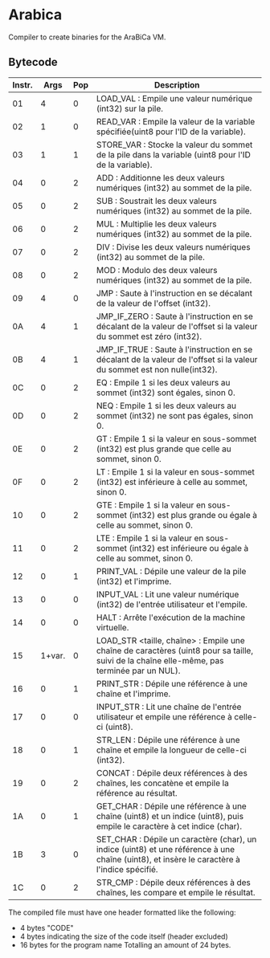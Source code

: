 # Arabica

Compiler to create binaries for the AraBiCa VM.

## Bytecode

|Instr.|Args|Pop|Description|
|------|----|---|-----------|
|01|4|0|LOAD_VAL <valeur> : Empile une valeur numérique (int32) sur la pile.|
|02|1|0|READ_VAR <identifiant> : Empile la valeur de la variable spécifiée(uint8 pour l'ID de la variable).|
|03|1|1|STORE_VAR <identifiant> : Stocke la valeur du sommet de la pile dans la variable (uint8 pour l'ID de la variable).
|04|0|2|ADD : Additionne les deux valeurs numériques (int32) au sommet de la pile.|
|05|0|2| SUB : Soustrait les deux valeurs numériques (int32) au sommet de la pile. |
|06|0|2|MUL : Multiplie les deux valeurs numériques (int32) au sommet de la pile.|
|07|0|2|DIV : Divise les deux valeurs numériques (int32) au sommet de la pile.|
|08|0|2|MOD : Modulo des deux valeurs numériques (int32) au sommet de la pile.|
|09|4|0|JMP <offset> : Saute à l'instruction en se décalant de la valeur de l'offset (int32).|
|0A|4|1|JMP_IF_ZERO <offset> : Saute à l'instruction en se décalant de la valeur de l'offset si la valeur du sommet est zéro (int32).|
|0B|4|1|JMP_IF_TRUE <offset> : Saute à l'instruction en se décalant de la valeur de l'offset si la valeur du sommet est non nulle(int32).|
|0C|0|2|EQ : Empile 1 si les deux valeurs au sommet (int32) sont égales, sinon 0.|
|0D|0|2|NEQ : Empile 1 si les deux valeurs au sommet (int32) ne sont pas égales, sinon 0.|
|0E|0|2|GT : Empile 1 si la valeur en sous-sommet (int32) est plus grande que celle au sommet, sinon 0.|
|0F|0|2|LT : Empile 1 si la valeur en sous-sommet (int32) est inférieure à celle au sommet, sinon 0.|
|10|0|2|GTE : Empile 1 si la valeur en sous-sommet (int32) est plus grande ou égale à celle au sommet, sinon 0.|
|11|0|2|LTE : Empile 1 si la valeur en sous-sommet (int32) est inférieure ou égale à celle au sommet, sinon 0.|
|12|0|1|PRINT_VAL : Dépile une valeur de la pile (int32) et l'imprime.|
|13|0|0|INPUT_VAL : Lit une valeur numérique (int32) de l'entrée utilisateur et l'empile.|
|14|0|0|HALT : Arrête l'exécution de la machine virtuelle.|
|15|1+var.|0|LOAD_STR <taille, chaîne> : Empile une chaîne de caractères (uint8 pour sa taille, suivi de la chaîne elle-même, pas terminée par un NUL).|
|16|0|1|PRINT_STR : Dépile une référence à une chaîne et l'imprime.|
|17|0|0|INPUT_STR : Lit une chaîne de l'entrée utilisateur et empile une référence à celle-ci (uint8).|
|18|0|1|STR_LEN : Dépile une référence à une chaîne et empile la longueur de celle-ci (int32).|
|19|0|2|CONCAT : Dépile deux références à des chaînes, les concatène et empile la référence au résultat.|
|1A|0|1|GET_CHAR : Dépile une référence à une chaîne (uint8) et un indice (uint8), puis empile le caractère à cet indice (char).|
|1B|3|0|SET_CHAR : Dépile un caractère (char), un indice (uint8) et une référence à une chaîne (uint8), et insère le caractère à l'indice spécifié.|
|1C|0|2|STR_CMP : Dépile deux références à des chaînes, les compare et empile le résultat.|


The compiled file must have one header formatted like the following:
- 4 bytes "CODE"
- 4 bytes indicating the size of the code itself (header excluded)
- 16 bytes for the program name
Totalling an amount of 24 bytes.
